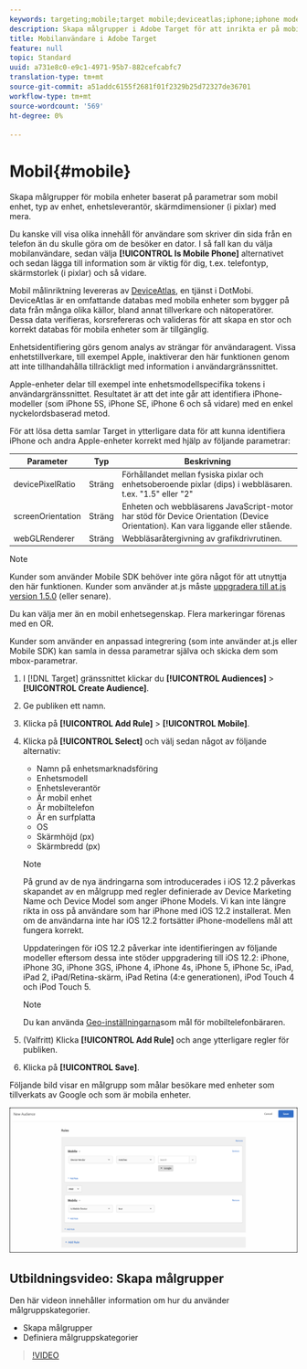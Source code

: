 ```yaml
---
keywords: targeting;mobile;target mobile;deviceatlas;iphone;iphone models;device atlas;displaywidth;display width;display height;type of device;displayheight;phone;tablet;device model
description: Skapa målgrupper i Adobe Target för att inrikta er på mobila enheter baserat på parametrar som mobilenhet, typ av enhet, enhetsleverantör, skärmdimensioner (i pixlar) med mera.
title: Mobilanvändare i Adobe Target
feature: null
topic: Standard
uuid: a731e8c0-e9c1-4971-95b7-882cefcabfc7
translation-type: tm+mt
source-git-commit: a51addc6155f2681f01f2329b25d72327de36701
workflow-type: tm+mt
source-wordcount: '569'
ht-degree: 0%

---
```



# Mobil{#mobile}

Skapa målgrupper för mobila enheter baserat på parametrar som mobil enhet, typ av enhet, enhetsleverantör, skärmdimensioner (i pixlar) med mera.

Du kanske vill visa olika innehåll för användare som skriver din sida från en telefon än du skulle göra om de besöker en dator. I så fall kan du välja mobilanvändare, sedan välja **[!UICONTROL Is Mobile Phone]** alternativet och sedan lägga till information som är viktig för dig, t.ex. telefontyp, skärmstorlek (i pixlar) och så vidare.

Mobil målinriktning levereras av [DeviceAtlas](https://deviceatlas.com/device-data/user-agent-tester), en tjänst i DotMobi. DeviceAtlas är en omfattande databas med mobila enheter som bygger på data från många olika källor, bland annat tillverkare och nätoperatörer. Dessa data verifieras, korsrefereras och valideras för att skapa en stor och korrekt databas för mobila enheter som är tillgänglig.

Enhetsidentifiering görs genom analys av strängar för användaragent. Vissa enhetstillverkare, till exempel Apple, inaktiverar den här funktionen genom att inte tillhandahålla tillräckligt med information i användargränssnittet.

Apple-enheter delar till exempel inte enhetsmodellspecifika tokens i användargränssnittet. Resultatet är att det inte går att identifiera iPhone-modeller (som iPhone 5S, iPhone SE, iPhone 6 och så vidare) med en enkel nyckelordsbaserad metod.

För att lösa detta samlar Target in ytterligare data för att kunna identifiera iPhone och andra Apple-enheter korrekt med hjälp av följande parametrar:

| Parameter | Typ | Beskrivning |
|--- |--- |--- |
| devicePixelRatio | Sträng | Förhållandet mellan fysiska pixlar och enhetsoberoende pixlar (dips) i webbläsaren.  t.ex. &quot;1.5&quot; eller &quot;2&quot; |
| screenOrientation | Sträng | Enheten och webbläsarens JavaScript-motor har stöd för Device Orientation (Device Orientation). Kan vara liggande eller stående. |
| webGLRenderer | Sträng | Webbläsaråtergivning av grafikdrivrutinen. |

>[!NOTE]
>
>Kunder som använder Mobile SDK behöver inte göra något för att utnyttja den här funktionen. Kunder som använder at.js måste [uppgradera till at.js version 1.5.0](../../../c-implementing-target/c-implementing-target-for-client-side-web/target-atjs-versions.md#reference_DBB5EDB79EC44E558F9E08D4774A0F7A) (eller senare).

Du kan välja mer än en mobil enhetsegenskap. Flera markeringar förenas med en OR.

Kunder som använder en anpassad integrering (som inte använder at.js eller Mobile SDK) kan samla in dessa parametrar själva och skicka dem som mbox-parametrar.

1. I [!DNL Target] gränssnittet klickar du **[!UICONTROL Audiences]** > **[!UICONTROL Create Audience]**.
1. Ge publiken ett namn.
1. Klicka på **[!UICONTROL Add Rule]** > **[!UICONTROL Mobile]**.
1. Klicka på **[!UICONTROL Select]** och välj sedan något av följande alternativ:

   * Namn på enhetsmarknadsföring
   * Enhetsmodell
   * Enhetsleverantör
   * Är mobil enhet
   * Är mobiltelefon
   * Är en surfplatta
   * OS
   * Skärmhöjd (px)
   * Skärmbredd (px)

   >[!NOTE]
   >
   >På grund av de nya ändringarna som introducerades i iOS 12.2 påverkas skapandet av en målgrupp med regler definierade av Device Marketing Name och Device Model som anger iPhone Models. Vi kan inte längre rikta in oss på användare som har iPhone med iOS 12.2 installerat. Men om de användarna inte har iOS 12.2 fortsätter iPhone-modellens mål att fungera korrekt.
   >
   >Uppdateringen för iOS 12.2 påverkar inte identifieringen av följande modeller eftersom dessa inte stöder uppgradering till iOS 12.2: iPhone, iPhone 3G, iPhone 3GS, iPhone 4, iPhone 4s, iPhone 5, iPhone 5c, iPad, iPad 2, iPad/Retina-skärm, iPad Retina (4:e generationen), iPod Touch 4 och iPod Touch 5.

   >[!NOTE]
   >
   >Du kan använda [Geo-inställningarna](../../../c-target/c-audiences/c-target-rules/geo.md#concept_5B4D99DE685348FB877929EE0F942670)som mål för mobiltelefonbäraren.

1. (Valfritt) Klicka **[!UICONTROL Add Rule]** och ange ytterligare regler för publiken.
1. Klicka på **[!UICONTROL Save]**.

Följande bild visar en målgrupp som målar besökare med enheter som tillverkats av Google och som är mobila enheter.

![Målmobila enheter](assets/target_mobile.png)

## Utbildningsvideo: Skapa målgrupper

Den här videon innehåller information om hur du använder målgruppskategorier.

* Skapa målgrupper
* Definiera målgruppskategorier

>[!VIDEO](https://video.tv.adobe.com/v/17392)
